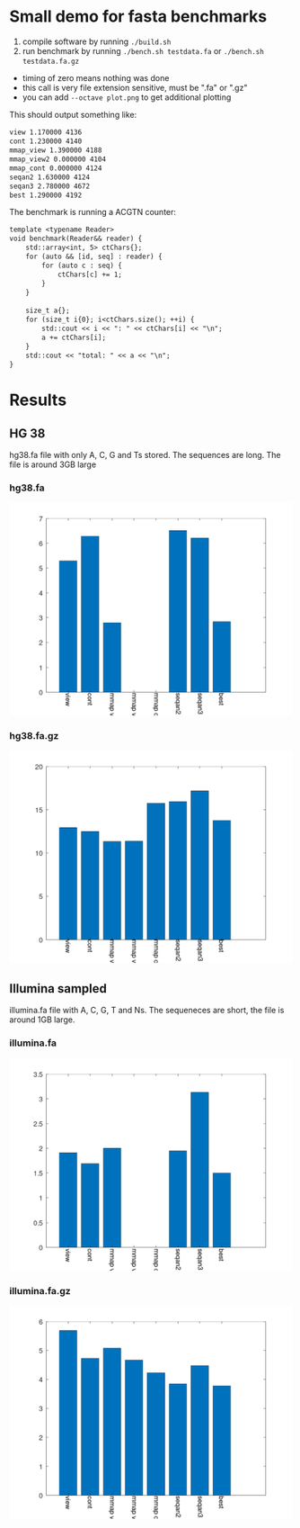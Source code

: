 # Small demo for fasta benchmarks

1. compile software by running `./build.sh`
2. run benchmark by running `./bench.sh testdata.fa` or `./bench.sh testdata.fa.gz`
  - timing of zero means nothing was done
  - this call is very file extension sensitive, must be ".fa" or ".gz"
  - you can add `--octave plot.png` to get additional plotting

This should output something like:
```
view 1.170000 4136
cont 1.230000 4140
mmap_view 1.390000 4188
mmap_view2 0.000000 4104
mmap_cont 0.000000 4124
seqan2 1.630000 4124
seqan3 2.780000 4672
best 1.290000 4192
```

The benchmark is running a ACGTN counter:
```
template <typename Reader>
void benchmark(Reader&& reader) {
    std::array<int, 5> ctChars{};
    for (auto && [id, seq] : reader) {
        for (auto c : seq) {
            ctChars[c] += 1;
        }
    }

    size_t a{};
    for (size_t i{0}; i<ctChars.size(); ++i) {
        std::cout << i << ": " << ctChars[i] << "\n";
        a += ctChars[i];
    }
    std::cout << "total: " << a << "\n";
}
```

# Results
## HG 38
hg38.fa file with only A, C, G and Ts stored.  The sequences are long. The file is around 3GB large
### hg38.fa
![hg38.fa](data/hg38.fa.png)
### hg38.fa.gz
![hg38.fa](data/hg38.fa.gz.png)
## Illumina sampled
illumina.fa file with A, C, G, T and Ns. The sequeneces are short, the file is around 1GB large.
### illumina.fa
![illumina.fa](data/illumina.fa.png)
### illumina.fa.gz
![illumina.fa](data/illumina.fa.gz.png)
